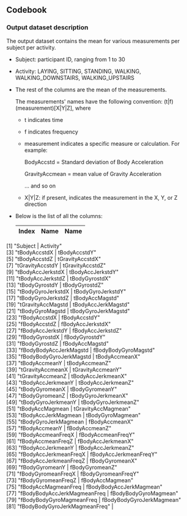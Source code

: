 ## Codebook

### Output dataset description

The output dataset contains the mean for various measurements per subject per activity.

- Subject: participant ID, ranging from 1 to 30

- Activity: LAYING, SITTING, STANDING, WALKING, WALKING_DOWNSTAIRS, WALKING_UPSTAIRS

- The rest of the columns are the mean of the measurements. 

  The measurements' names have the following convention: (t|f)(measurement)[X|Y|Z], where
  
  - t indicates time 
  
  - f indicates frequency
  
  - measurement indicates a specific measure or calculation. For example: 
  
    BodyAccstd = Standard deviation of Body Acceleration
	
	GravityAccmean = mean value of Gravity Acceleration
	
	... and so on
	
  - X|Y|Z: if present, indicates the measurement in the X, Y, or Z direction
	
- Below is the list of all the columns:

  Index | Name | Name
  ----- | ----- | ------
 [1] "Subject  |  Activity"                    
 [3] "tBodyAccstdX  |  tBodyAccstdY"                
 [5] "tBodyAccstdZ  |  tGravityAccstdX"             
 [7] "tGravityAccstdY  |  tGravityAccstdZ"             
 [9] "tBodyAccJerkstdX  |  tBodyAccJerkstdY"            
[11] "tBodyAccJerkstdZ  |  tBodyGyrostdX"               
[13] "tBodyGyrostdY  |  tBodyGyrostdZ"               
[15] "tBodyGyroJerkstdX  |  tBodyGyroJerkstdY"           
[17] "tBodyGyroJerkstdZ  |  tBodyAccMagstd"              
[19] "tGravityAccMagstd  |  tBodyAccJerkMagstd"          
[21] "tBodyGyroMagstd  |  tBodyGyroJerkMagstd"         
[23] "fBodyAccstdX  |  fBodyAccstdY"                
[25] "fBodyAccstdZ  |  fBodyAccJerkstdX"            
[27] "fBodyAccJerkstdY  |  fBodyAccJerkstdZ"            
[29] "fBodyGyrostdX  |  fBodyGyrostdY"               
[31] "fBodyGyrostdZ  |  fBodyAccMagstd"              
[33] "fBodyBodyAccJerkMagstd  |  fBodyBodyGyroMagstd"         
[35] "fBodyBodyGyroJerkMagstd  |  tBodyAccmeanX"               
[37] "tBodyAccmeanY  |  tBodyAccmeanZ"               
[39] "tGravityAccmeanX  |  tGravityAccmeanY"            
[41] "tGravityAccmeanZ  |  tBodyAccJerkmeanX"           
[43] "tBodyAccJerkmeanY  |  tBodyAccJerkmeanZ"           
[45] "tBodyGyromeanX  |  tBodyGyromeanY"              
[47] "tBodyGyromeanZ  |  tBodyGyroJerkmeanX"          
[49] "tBodyGyroJerkmeanY  |  tBodyGyroJerkmeanZ"          
[51] "tBodyAccMagmean  |  tGravityAccMagmean"          
[53] "tBodyAccJerkMagmean  |  tBodyGyroMagmean"            
[55] "tBodyGyroJerkMagmean  |  fBodyAccmeanX"               
[57] "fBodyAccmeanY  |  fBodyAccmeanZ"               
[59] "fBodyAccmeanFreqX  |  fBodyAccmeanFreqY"           
[61] "fBodyAccmeanFreqZ  |  fBodyAccJerkmeanX"           
[63] "fBodyAccJerkmeanY  |  fBodyAccJerkmeanZ"           
[65] "fBodyAccJerkmeanFreqX  |  fBodyAccJerkmeanFreqY"       
[67] "fBodyAccJerkmeanFreqZ  |  fBodyGyromeanX"              
[69] "fBodyGyromeanY  |  fBodyGyromeanZ"              
[71] "fBodyGyromeanFreqX  |  fBodyGyromeanFreqY"          
[73] "fBodyGyromeanFreqZ  |  fBodyAccMagmean"             
[75] "fBodyAccMagmeanFreq  |  fBodyBodyAccJerkMagmean"     
[77] "fBodyBodyAccJerkMagmeanFreq  |  fBodyBodyGyroMagmean"        
[79] "fBodyBodyGyroMagmeanFreq  |  fBodyBodyGyroJerkMagmean"    
[81] "fBodyBodyGyroJerkMagmeanFreq" |